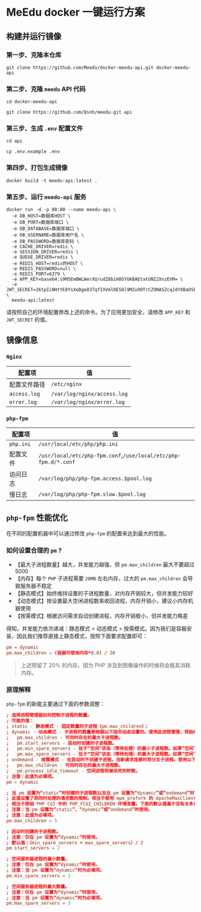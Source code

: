 # MeEdu docker 一键运行方案

## 构建并运行镜像

### 第一步、克隆本仓库

```
git clone https://github.com/Meedu/docker-meedu-api.git docker-meedu-api
```

### 第二步、克隆 `meedu` API 代码

```
cd docker-meedu-api

git clone https://github.com/Qsnh/meedu.git api
```

### 第三步、生成 `.env` 配置文件

```
cd api

cp .env.example .env
```

### 第四步、打包生成镜像

```
docker build -t meedu-api:latest .
```

### 第五步、运行 `meedu-api` 服务

```
docker run -d -p 80:80 --name meedu-api \
  -e DB_HOST=数据库HOST \
  -e DB_PORT=数据库端口 \
  -e DB_DATABASE=数据库端口 \
  -e DB_USERNAME=数据库用户名 \
  -e DB_PASSWORD=数据库密码 \
  -e CACHE_DRIVER=redis \
  -e SESSION_DRIVER=redis \
  -e QUEUE_DRIVER=redis \
  -e REDIS_HOST=redis的HOST \
  -e REDIS_PASSWORD=null \
  -e REDIS_PORT=6379 \
  -e APP_KEY=base64:s9M5EmBWLWerXU/udZ8biH8GYGKBAEtatGNI2XnzEVM= \
  -e JWT_SECRET=26tpIiNHtYE0YsXeDge837qfIXVmlOES8l9M2u9OTrCZ9NASZcqJdYXBaOSPeLsh \
  meedu-api:latest
```

请按照自己的环境配置修改上述的命令。为了应用更加安全，请修改 `APP_KEY` 和 `JWT_SECRET` 的值。

## 镜像信息

### `Nginx`

| 配置项       | 值                          |
| ------------ | --------------------------- |
| 配置文件路径 | `/etc/nginx`                |
| `access.log` | `/var/log/nginx/access.log` |
| `error.log`  | `/var/log/nginx/error.log`  |

### `php-fpm`

| 配置项    | 值                                                              |
| --------- | --------------------------------------------------------------- |
| `php.ini` | `/usr/local/etc/php/php.ini`                                    |
| 配置文件  | `/usr/local/etc/php-fpm.conf`,`/use/local/etc/php-fpm.d/*.conf` |
| 访问日志  | `/var/log/php/php-fpm.access.$pool.log`                         |
| 慢日志    | `/var/log/php/php-fpm.slow.$pool.log`                           |

## `php-fpm` 性能优化

在不同的配置机器中可以通过修改 `php-fpm` 的配置来达到最大的性能。

### 如何设置合理的 `pm` ?

- 【最大子进程数量】越大，并发能力越强，但 `pm.max_children` 最大不要超过 5000
- 【内存】每个 `PHP` 子进程需要 `20MB` 左右内存，过大的 `pm.max_children` 会导致服务器不稳定
- 【静态模式】始终维持设置的子进程数量，对内存开销较大，但并发能力较好
- 【动态模式】按设置最大空闲进程数来收回进程，内存开销小，建议小内存机器使用
- 【按需模式】根据访问需求自动创建进程，内存开销极小，但并发能力略差

得知，并发能力依次递减：静态模式 > 动态模式 > 按需模式。因为我们是容器安装，因此我们推荐直接上静态模式，按照下面要求配置即可：

```conf
pm = dynamic
pm.max_children = (容器可使用内存*0.8) / 20
```

> 上述预留了 20% 的内存。因为 PHP 涉及到图像操作的时候将会极其消耗内存。

### 原理解释

`php-fpm` 的新能主要通过下面的参数调整：

```conf
; 选择进程管理器如何控制子进程的数量。
; 可能的值：
; static - 静态模式 - 固定数量的子进程（pm.max_children）；
; dynamic - 动态模式 - 子进程的数量是根据以下指令动态设置的。使用此进程管理，将始终至少有 1 个子进程。
;   pm.max_children - 可同时存在的最大子进程数。
;   pm.start_servers - 启动时创建的子进程数。
;   pm.min_spare_servers - 处于“空闲”状态（等待处理）的最小子进程数。如果“空闲”进程数小于此数，则会创建一些子进程。
;   pm.max_spare_servers - 处于“空闲”状态（等待处理）的最大子进程数。如果“空闲”进程数大于此数，则会杀死一些子进程。
; ondemand - 按需模式 - 在启动时不创建子进程。当新请求连接时将分叉子进程。使用以下参数：
;   pm.max_children - 可同时存在的最大子进程数。
;   pm.process_idle_timeout - 空闲进程将被杀死的秒数。
; 注意：此值为必填项。
pm = dynamic

; 当 pm 设置为“static”时创建的子进程数以及当 pm 设置为“dynamic”或“ondemand”时的最大子进程数。
; 此值设置了将同时处理的请求数的限制。相当于使用 mpm_prefork 的 ApacheMaxClients 指令。
; 相当于原始 PHP CGI 中的 PHP_FCGI_CHILDREN 环境变量。下面的默认值基于没有太多资源的服务器。不要忘记调整 pm.* 以适应您的需求。
; 注意：当 pm 设置为“static”、“dynamic”或“ondemand”时使用。
; 注意：此值为必填项。
pm.max_children = 5

; 启动时创建的子进程数。
; 注意：仅在 pm 设置为“dynamic”时使用。
; 默认值：（min_spare_servers + max_spare_servers）/ 2
pm.start_servers = 2

; 空闲服务器进程的最小数量。
; 注意：仅在 pm 设置为“dynamic”时使用。
; 注意：当 pm 设置为“dynamic”时为必填项。
pm.min_spare_servers = 1

; 空闲服务器进程的最大数量。
; 注意：仅在 pm 设置为“dynamic”时使用。
; 注意：当 pm 设置为“dynamic”时为必填项。
pm.max_spare_servers = 3
```
